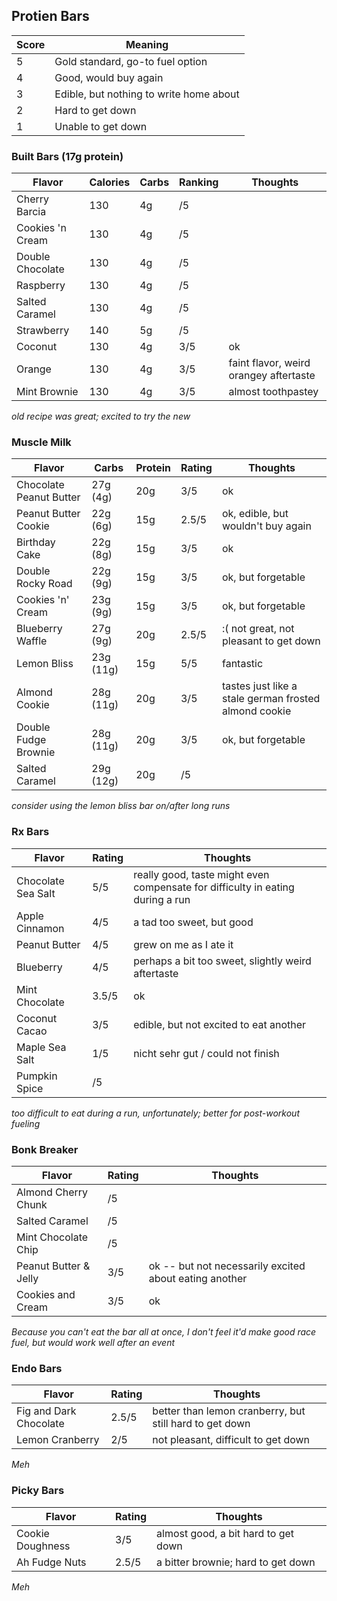 ## Protien Bars

| Score | Meaning |
|-------|---------|
| 5 | Gold standard, go-to fuel option |
| 4 | Good, would buy again |
| 3 | Edible, but nothing to write home about |
| 2 | Hard to get down |
| 1 | Unable to get down |

### Built Bars (17g protein)
| Flavor | Calories | Carbs | Ranking | Thoughts |
|----------|----------|----------|----------|----------|
| Cherry Barcia | 130 | 4g | /5 |  |
| Cookies 'n Cream | 130 | 4g | /5 |  |
| Double Chocolate | 130 | 4g | /5 |  |
| Raspberry | 130 | 4g | /5 |  |
| Salted Caramel | 130 | 4g | /5 |  |
| Strawberry | 140 | 5g | /5 |  |
| Coconut | 130 | 4g | 3/5 | ok |
| Orange | 130 | 4g | 3/5 | faint flavor, weird orangey aftertaste |
| Mint Brownie | 130 | 4g | 3/5 | almost toothpastey |


*old recipe was great; excited to try the new*

### Muscle Milk
| Flavor | Carbs | Protein | Rating | Thoughts | 
|--------|-------|---------|--------|----------|
| Chocolate Peanut Butter | 27g (4g) | 20g | 3/5 | ok |
| Peanut Butter Cookie | 22g (6g) | 15g | 2.5/5| ok, edible, but wouldn't buy again |
| Birthday Cake | 22g (8g) | 15g | 3/5 | ok |
| Double Rocky Road | 22g (9g) | 15g | 3/5 | ok, but forgetable |
| Cookies 'n' Cream | 23g (9g) | 15g | 3/5 | ok, but forgetable |
| Blueberry Waffle | 27g (9g) | 20g | 2.5/5 | :( not great, not pleasant to get down |
| Lemon Bliss | 23g (11g) | 15g | 5/5 | fantastic |
| Almond Cookie | 28g (11g) | 20g | 3/5 | tastes just like a stale german frosted almond cookie |
| Double Fudge Brownie | 28g (11g) | 20g | 3/5 | ok, but forgetable |
| Salted Caramel | 29g (12g) | 20g | /5 | |

*consider using the lemon bliss bar on/after long runs*

### Rx Bars

| Flavor | Rating | Thoughts |
|--------|--------|----------|
| Chocolate Sea Salt | 5/5 | really good, taste might even compensate for difficulty in eating during a run |
| Apple Cinnamon | 4/5 | a tad too sweet, but good |
| Peanut Butter | 4/5 | grew on me as I ate it |
| Blueberry | 4/5 | perhaps a bit too sweet, slightly weird aftertaste |
| Mint Chocolate | 3.5/5 | ok |
| Coconut Cacao | 3/5 | edible, but not excited to eat another |
| Maple Sea Salt | 1/5 | nicht sehr gut / could not finish |
| Pumpkin Spice | /5 | |

*too difficult to eat during a run, unfortunately; better for post-workout fueling*

### Bonk Breaker

| Flavor | Rating | Thoughts |
|--------|--------|----------|
| Almond Cherry Chunk | /5 | | 
| Salted Caramel | /5 | |
| Mint Chocolate Chip | /5 | | 
| Peanut Butter & Jelly | 3/5 | ok -- but not necessarily excited about eating another |
| Cookies and Cream | 3/5 | ok |

*Because you can't eat the bar all at once, I don't feel it'd make good race fuel, but would work well after an event*

### Endo Bars

| Flavor | Rating | Thoughts |
|--------|--------|----------|
| Fig and Dark Chocolate | 2.5/5 | better than lemon cranberry, but still hard to get down | 
| Lemon Cranberry | 2/5 | not pleasant, difficult to get down |

*Meh*

### Picky Bars

| Flavor | Rating | Thoughts |
|--------|--------|----------|
| Cookie Doughness | 3/5 | almost good, a bit hard to get down |
| Ah Fudge Nuts | 2.5/5 | a bitter brownie; hard to get down |

*Meh*
